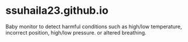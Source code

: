 # ssuhaila23.github.io
Baby monitor to detect harmful conditions such as high/low temperature, incorrect position, high/low pressure. or altered breathing.
